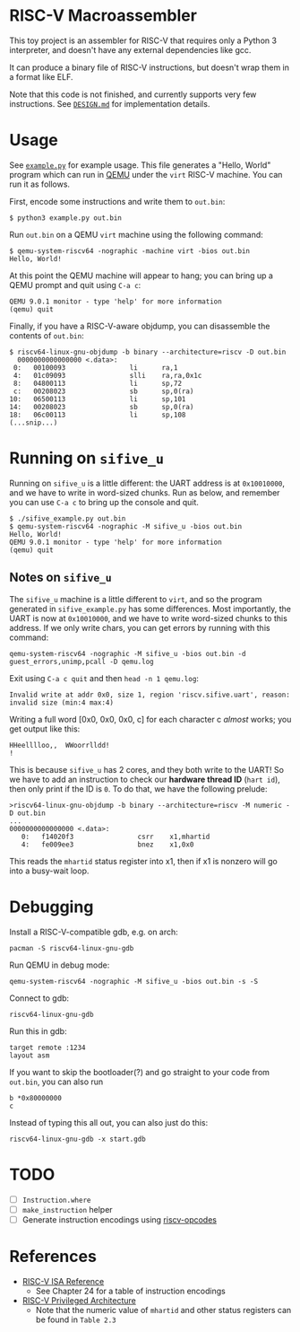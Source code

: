 # RISC-V Macroassembler

This toy project is an assembler for RISC-V that requires only a Python 3
interpreter, and doesn't have any external dependencies like gcc.

It can produce a binary file of RISC-V instructions, but doesn't wrap them in a
format like ELF.

Note that this code is not finished, and currently supports very few instructions.
See [`DESIGN.md`](./DESIGN.md) for implementation details.

# Usage

See [`example.py`](./example.py) for example usage.
This file generates a "Hello, World" program which can run in
[QEMU](https://www.qemu.org/) under the `virt` RISC-V machine.
You can run it as follows.

First, encode some instructions and write them to `out.bin`:

    $ python3 example.py out.bin

Run `out.bin` on a QEMU `virt` machine using the following command:

    $ qemu-system-riscv64 -nographic -machine virt -bios out.bin
    Hello, World!

At this point the QEMU machine will appear to hang; you can bring up a QEMU
prompt and quit using `C-a c`:

    QEMU 9.0.1 monitor - type 'help' for more information
    (qemu) quit


Finally, if you have a RISC-V-aware objdump, you can disassemble the contents of
`out.bin`:

    $ riscv64-linux-gnu-objdump -b binary --architecture=riscv -D out.bin
      0000000000000000 <.data>:
     0:   00100093                li      ra,1
     4:   01c09093                slli    ra,ra,0x1c
     8:   04800113                li      sp,72
     c:   00208023                sb      sp,0(ra)
    10:   06500113                li      sp,101
    14:   00208023                sb      sp,0(ra)
    18:   06c00113                li      sp,108
    (...snip...)

# Running on `sifive_u`

Running on `sifive_u` is a little different: the UART address is at
`0x10010000`, and we have to write in word-sized chunks.
Run as below, and remember you can use `C-a c` to bring up the console and quit.

    $ ./sifive_example.py out.bin
    $ qemu-system-riscv64 -nographic -M sifive_u -bios out.bin
    Hello, World!
    QEMU 9.0.1 monitor - type 'help' for more information
    (qemu) quit

## Notes on `sifive_u`

The `sifive_u` machine is a little different to `virt`, and so the program
generated in `sifive_example.py` has some differences.
Most importantly, the UART is now at `0x10010000`, and we have to write
word-sized chunks to this address.
If we only write chars, you can get errors by running with this command:

    qemu-system-riscv64 -nographic -M sifive_u -bios out.bin -d guest_errors,unimp,pcall -D qemu.log

Exit using `C-a c quit` and then `head -n 1 qemu.log`:

    Invalid write at addr 0x0, size 1, region 'riscv.sifive.uart', reason: invalid size (min:4 max:4)

Writing a full word [0x0, 0x0, 0x0, c] for each character c *almost* works; you
get output like this:

    HHeelllloo,,  WWoorrlldd!
    !

This is because `sifive_u` has 2 cores, and they both write to the UART!
So we have to add an instruction to check our **hardware thread ID** (`hart id`),
then only print if the ID is `0`.
To do that, we have the following prelude:

    >riscv64-linux-gnu-objdump -b binary --architecture=riscv -M numeric -D out.bin
    ...
    0000000000000000 <.data>:
       0:   f14020f3                csrr    x1,mhartid
       4:   fe009ee3                bnez    x1,0x0

This reads the `mhartid` status register into x1, then if x1 is nonzero will go
into a busy-wait loop.

# Debugging

Install a RISC-V-compatible gdb, e.g. on arch:

    pacman -S riscv64-linux-gnu-gdb

Run QEMU in debug mode:

    qemu-system-riscv64 -nographic -M sifive_u -bios out.bin -s -S

Connect to gdb:

    riscv64-linux-gnu-gdb

Run this in gdb:

    target remote :1234
    layout asm

If you want to skip the bootloader(?) and go straight to your code from
`out.bin`, you can also run

    b *0x80000000
    c

Instead of typing this all out, you can also just do this:

    riscv64-linux-gnu-gdb -x start.gdb

# TODO

- [ ] `Instruction.where`
- [ ] `make_instruction` helper
- [ ] Generate instruction encodings using [riscv-opcodes](https://github.com/riscv/riscv-opcodes)

# References

- [RISC-V ISA Reference](https://github.com/riscv/riscv-isa-manual/releases/download/Ratified-IMAFDQC/riscv-spec-20191213.pdf)
    - See Chapter 24 for a table of instruction encodings
- [RISC-V Privileged Architecture](https://riscv.org/wp-content/uploads/2017/05/riscv-privileged-v1.10.pdf)
    - Note that the numeric value of `mhartid` and other status registers can be
      found in `Table 2.3`
